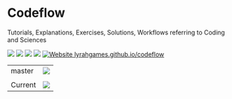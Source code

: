 # Codeflow

Tutorials, Explanations, Exercises, Solutions, Workflows referring to Coding and Sciences

![](https://img.shields.io/github/languages/top/lyrahgames/codeflow.svg?style=for-the-badge)
![](https://img.shields.io/github/languages/code-size/lyrahgames/codeflow.svg?style=for-the-badge)
![](https://img.shields.io/github/repo-size/lyrahgames/codeflow.svg?style=for-the-badge)
![](https://img.shields.io/github/license/lyrahgames/codeflow.svg?style=for-the-badge&color=blue)
[![Website lyrahgames.github.io/codeflow](https://img.shields.io/website/https/lyrahgames.github.io/codeflow.svg?down_message=offline&label=Documentation&style=for-the-badge&up_color=blue&up_message=online)](https://lyrahgames.github.io/codeflow)

<b>
<table>
    <tr>
        <td>
            master
        </td>
        <td>
            <a href="https://github.com/lyrahgames/codeflow">
                <img src="https://img.shields.io/github/last-commit/lyrahgames/codeflow/master.svg?logo=github&logoColor=white">
            </a>
        </td>    
        <!-- <td>
            <a href="https://circleci.com/gh/lyrahgames/codeflow/tree/master"><img src="https://circleci.com/gh/lyrahgames/codeflow/tree/master.svg?style=svg"></a>
        </td>
        <td>
            <a href="https://codecov.io/gh/lyrahgames/codeflow">
              <img src="https://codecov.io/gh/lyrahgames/codeflow/branch/master/graph/badge.svg" />
            </a>
        </td> -->
    </tr>
    <!-- <tr>
        <td>
            develop
        </td>
        <td>
            <a href="https://github.com/lyrahgames/codeflow/tree/develop">
                <img src="https://img.shields.io/github/last-commit/lyrahgames/codeflow/develop.svg?logo=github&logoColor=white">
            </a>
        </td>    
        <td>
            <a href="https://circleci.com/gh/lyrahgames/codeflow/tree/develop"><img src="https://circleci.com/gh/lyrahgames/codeflow/tree/develop.svg?style=svg"></a>
        </td>
        <td>
            <a href="https://codecov.io/gh/lyrahgames/codeflow">
              <img src="https://codecov.io/gh/lyrahgames/codeflow/branch/develop/graph/badge.svg" />
            </a>
        </td>
    </tr> -->
    <tr>
        <td>
        </td>
    </tr>
    <tr>
        <td>
            Current
        </td>
        <td>
            <a href="https://github.com/lyrahgames/codeflow">
                <img src="https://img.shields.io/github/commit-activity/y/lyrahgames/codeflow.svg?logo=github&logoColor=white">
            </a>
        </td>
        <!-- <td>
            <img src="https://img.shields.io/github/release/lyrahgames/codeflow.svg?logo=github&logoColor=white">
        </td>
        <td>
            <img src="https://img.shields.io/github/release-pre/lyrahgames/codeflow.svg?label=pre-release&logo=github&logoColor=white">
        </td> -->
        <!-- <td>
            <img src="https://img.shields.io/github/tag/lyrahgames/codeflow.svg?logo=github&logoColor=white">
        </td> -->
        <!-- <td>
            <img src="https://img.shields.io/github/tag-date/lyrahgames/codeflow.svg?label=latest%20tag&logo=github&logoColor=white">
        </td> -->
    </tr>
</table>
</b>